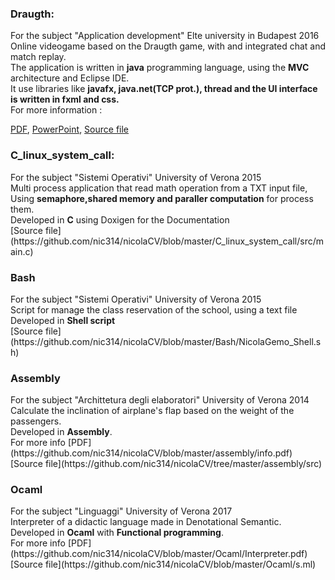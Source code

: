 <h3>Draugth:</h3> For the subject "Application development" Elte university in Budapest 2016 <br>
Online videogame based on the Draugth game, with and integrated chat and match replay. <br>
The application is written in <b>java</b> programming language, using the <b>MVC</b> architecture and Eclipse IDE. <br>
It use libraries like <b>javafx, java.net(TCP prot.), thread and the UI interface is written in fxml and css.</b> <br>
For more information :

[PDF](https://github.com/nic314/nicolaCV/blob/master/Draughts(java)/Draughts.pdf), 
[PowerPoint](https://github.com/nic314/nicolaCV/blob/master/Draughts(java)/appDevFinal.pptx), 
[Source file](https://github.com/nic314/nicolaCV/tree/master/Draughts(java)/src/Draughts/src)


<h3>C_linux_system_call:</h3> For the subject "Sistemi Operativi" University of Verona 2015 <br>
Multi process application that read math operation from a TXT input file, <br>
Using <b>semaphore,shared memory and paraller computation</b> for process them.<br>
Developed in <b>C</b> using Doxigen for the Documentation<br>
[Source file](https://github.com/nic314/nicolaCV/blob/master/C_linux_system_call/src/main.c)

<h3>Bash</h3> For the subject "Sistemi Operativi" University of Verona 2015 <br>
Script for manage the class reservation of the school, using a text file<br>
Developed in <b>Shell script</b><br>
[Source file](https://github.com/nic314/nicolaCV/blob/master/Bash/NicolaGemo_Shell.sh)



<h3>Assembly</h3> For the subject "Archittetura degli elaboratori" University of Verona 2014 <br>
Calculate the inclination of airplane's flap based on the weight of the passengers.<br>
Developed in <b>Assembly</b>.<br>
For more info [PDF](https://github.com/nic314/nicolaCV/blob/master/assembly/info.pdf)<br>
[Source file](https://github.com/nic314/nicolaCV/tree/master/assembly/src)


<h3>Ocaml</h3> For the subject "Linguaggi" University of Verona 2017 <br>
Interpreter of a didactic language made in Denotational Semantic.<br>
Developed in <b>Ocaml</b> with <b>Functional programming</b>.<br>
For more info [PDF](https://github.com/nic314/nicolaCV/blob/master/Ocaml/Interpreter.pdf)<br>
[Source file](https://github.com/nic314/nicolaCV/blob/master/Ocaml/s.ml)
